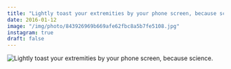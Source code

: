 ```yaml
---
title: "Lightly toast your extremities by your phone screen, because science."
date: 2016-01-12
image: "/img/photo/843926969b669afe62fbc8a5b7fe5108.jpg"
instagram: true
draft: false
---
```


![Lightly toast your extremities by your phone screen, because science.](/img/photo/843926969b669afe62fbc8a5b7fe5108.jpg)

